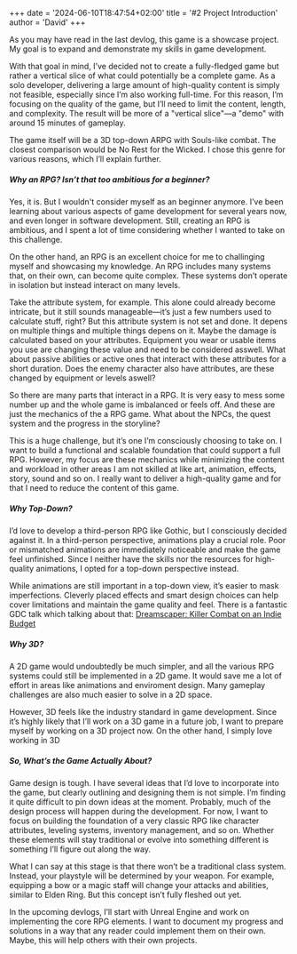 +++
date = '2024-06-10T18:47:54+02:00'
title = '#2 Project Introduction'
author = 'David'
+++

As you may have read in the last devlog, this game is a showcase project. My goal is to expand and demonstrate my skills in game development.

With that goal in mind, I’ve decided not to create a fully-fledged game but rather a vertical slice of what could potentially be a complete game. As a solo developer, delivering a large amount of high-quality content is simply not feasible, especially since I’m also working full-time. For this reason, I’m focusing on the quality of the game, but I’ll need to limit the content, length, and complexity. The result will be more of a "vertical slice"—a "demo" with around 15 minutes of gameplay.

The game itself will be a 3D top-down ARPG with Souls-like combat. The closest comparison would be No Rest for the Wicked. I chose this genre for various reasons, which I’ll explain further.

##### Why an RPG? Isn’t that too ambitious for a beginner?

Yes, it is. But I wouldn't consider myself as an beginner anymore. I’ve been learning about various aspects of game development for several years now, and even longer in software development. Still, creating an RPG is ambitious, and I spent a lot of time considering whether I wanted to take on this challenge.

On the other hand, an RPG is an excellent choice for me to challinging myself and showcasing my knowledge.
An RPG includes many systems that, on their own, can become quite complex. These systems don’t operate in isolation but instead interact on many levels.

Take the attribute system, for example. This alone could already become intricate, but it still sounds manageable—it’s just a few numbers used to calculate stuff, right? But this attribute system is not set and done. It depens on multiple things and multiple things depens on it. Maybe the damage is calculated based on your attributes. Equipment you wear or usable items you use are changing these value and need to be considered asswell. What about passive abilities or active ones that interact with these attributes for a short duration. Does the enemy character also have attributes, are these changed by equipment or levels aswell? 

So there are many parts that interact in a RPG. It is very easy to mess some number up and the whole game is imbalanced or feels off. 
And these are just the mechanics of the a RPG game. What about the NPCs, the quest system and the progress in the storyline? 

This is a huge challenge, but it’s one I’m consciously choosing to take on. I want to build a functional and scalable foundation that could support a full RPG. However, my focus are these mechanics while minimizing the content and workload in other areas I am not skilled at like art, animation, effects, story, sound and so on. I really want to deliver a high-quality game and for that I need to reduce the content of this game.

##### Why Top-Down?

I’d love to develop a third-person RPG like Gothic, but I consciously decided against it. In a third-person perspective, animations play a crucial role. Poor or mismatched animations are immediately noticeable and make the game feel unfinished. Since I neither have the skills nor the resources for high-quality animations, I opted for a top-down perspective instead.

While animations are still important in a top-down view, it’s easier to mask imperfections. Cleverly placed effects and smart design choices can help cover limitations and maintain the game quality and feel. There is a fantastic GDC talk which talking about that: [Dreamscaper: Killer Combat on an Indie Budget](https://www.youtube.com/watch?v=3Omb5exWpd4&t=3274s&ab_channel=GDC2025)

##### Why 3D?

A 2D game would undoubtedly be much simpler, and all the various RPG systems could still be implemented in a 2D game. It would save me a lot of effort in areas like animations and enviroment design. Many gameplay challenges are also much easier to solve in a 2D space.

However, 3D feels like the industry standard in game development. Since it’s highly likely that I’ll work on a 3D game in a future job, I want to prepare myself by working on a 3D project now. On the other hand, I simply love working in 3D

##### So, What’s the Game Actually About?

Game design is tough. I have several ideas that I’d love to incorporate into the game, but clearly outlining and designing them is not simple. I’m finding it quite difficult to pin down ideas at the moment. Probably, much of the design process will happen during the development. For now, I want to focus on building the foundation of a very classic RPG like character attributes, leveling systems, inventory management, and so on. Whether these elements will stay traditional or evolve into something different is something I’ll figure out along the way.

What I can say at this stage is that there won’t be a traditional class system. Instead, your playstyle will be determined by your weapon. For example, equipping a bow or a magic staff will change your attacks and abilities, similar to Elden Ring. But this concept isn’t fully fleshed out yet.

In the upcoming devlogs, I’ll start with Unreal Engine and work on implementing the core RPG elements. I want to document my progress and solutions in a way that any reader could implement them on their own. Maybe, this will help others with their own projects.